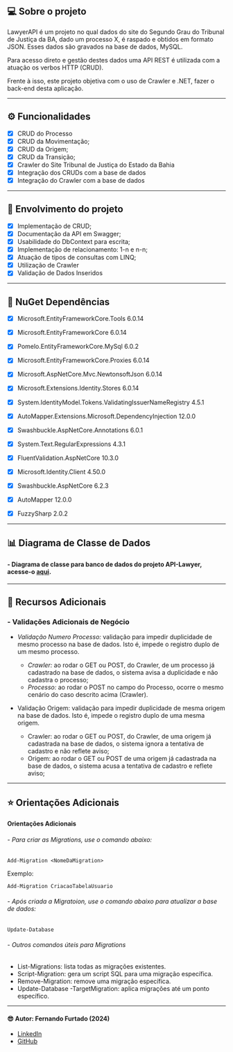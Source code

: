﻿## 💻 Sobre o projeto

LawyerAPI é um projeto no qual dados do site do Segundo Grau do Tribunal de Justiça da BA, dado um processo X, é raspado e obtidos em formato JSON. Esses dados são gravados na base de dados, MySQL. 

Para acesso direto e gestão destes dados uma API REST é utilizada com a atuação os verbos HTTP (CRUD).

Frente à isso, este projeto objetiva com o uso de Crawler e .NET, fazer o back-end desta aplicação.

---

## ⚙️ Funcionalidades

- [x] CRUD do Processo 
- [x] CRUD da Movimentação;
- [x] CRUD da Origem;
- [x] CRUD da Transição;
- [x] Crawler do Site Tribunal de Justiça do Estado da Bahia
- [x] Integração dos CRUDs com a base de dados
- [x] Integração do Crawler com a base de dados

---

## :1st_place_medal: Envolvimento do projeto
- [x] Implementação de CRUD;
- [x] Documentação da API em Swagger;
- [x] Usabilidade do DbContext para escrita;
- [x] Implementação de relacionamento: 1-n e n-n;
- [x] Atuação de tipos de consultas com LINQ;
- [x] Utilização de Crawler
- [x] Validação de Dados Inseridos

--- 

## :hammer: NuGet Dependências 
- [x] Microsoft.EntityFrameworkCore.Tools 6.0.14
- [x] Microsoft.EntityFrameworkCore 6.0.14
- [x] Pomelo.EntityFrameworkCore.MySql 6.0.2
- [x] Microsoft.EntityFrameworkCore.Proxies 6.0.14
- [x] Microsoft.AspNetCore.Mvc.NewtonsoftJson 6.0.14
- [x] Microsoft.Extensions.Identity.Stores 6.0.14
- [x] System.IdentityModel.Tokens.ValidatingIssuerNameRegistry 4.5.1
- [x] AutoMapper.Extensions.Microsoft.DependencyInjection 12.0.0
- [x] Swashbuckle.AspNetCore.Annotations 6.0.1
- [x] System.Text.RegularExpressions 4.3.1
- [x] FluentValidation.AspNetCore 10.3.0
- [x] Microsoft.Identity.Client 4.50.0
- [x] Swashbuckle.AspNetCore 6.2.3
- [x] AutoMapper 12.0.0
- [x] FuzzySharp 2.0.2

  
---

## :bar_chart: Diagrama de Classe de Dados
####  - Diagrama de classe para banco de dados do projeto API-Lawyer, acesse-o [aqui](https://github.com/Fernando-EngComputacao/ApiLawyer/blob/dev/API-Lawyer/Assets/Diagrams/Lawyer-dev.pdf).


---

## :bookmark: Recursos Adicionais
### - Validações Adicionais de Negócio
 - *Validação Numero Processo:* validação para impedir duplicidade de mesmo processo na base de dados. Isto é, impede o registro duplo de um mesmo processo.
   - *Crawler:* ao rodar o GET ou POST, do Crawler, de um processo já cadastrado na base de dados, o sistema avisa a duplicidade e não cadastra o processo;
   - *Processo:* ao rodar o POST no campo do Processo, ocorre o mesmo cenário do caso descrito acima (Crawler).
   
    
 - Validação Origem: validação para impedir duplicidade de mesma origem na base de dados. Isto é, impede o registro duplo de uma mesma origem.
   - Crawler:  ao rodar o GET ou POST, do Crawler, de uma origem já cadastrada na base de dados, o sistema ignora a tentativa de cadastro e não reflete aviso;
   - Origem: ao rodar o GET ou POST de uma origem já cadastrada na base de dados, o sistema acusa a tentativa de cadastro e reflete aviso;
 



---

## :star: Orientações Adicionais
#### Orientações Adicionais
###### - Para criar as Migrations, use o comando abaixo:

    Add-Migration <NomeDaMigration>

Exemplo: 

    Add-Migration CriacaoTabelaUsuario

###### - Após criada a Migratoion, use o comando abaixo para atualizar a base de dados:

    Update-Database
        
###### - Outros comandos úteis para Migrations
 - List-Migrations: lista todas as migrações existentes.
 - Script-Migration: gera um script SQL para uma migração específica.
 - Remove-Migration: remove uma migração específica.
 - Update-Database -TargetMigration: aplica migrações até um ponto específico.


---

####  :sunglasses: Autor: Fernando Furtado (2024)
   - [LinkedIn](https://linkedin.com/in/furtadof/)
   - [GitHub](https://github.com/Fernando-EngComputacao)